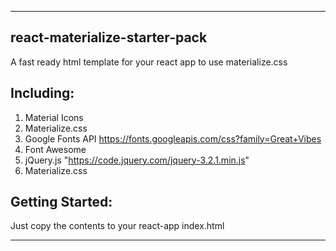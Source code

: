 _________________________________________________________________________________
react-materialize-starter-pack
------------------------------
A fast ready html template for your react app to use materialize.css

Including:
----------
1. Material Icons
2. Materialize.css
3. Google Fonts API https://fonts.googleapis.com/css?family=Great+Vibes
4. Font Awesome
5. jQuery.js "https://code.jquery.com/jquery-3.2.1.min.js"
6. Materialize.css

Getting Started:
---------------
Just copy the contents to your react-app index.html 
___________________________________________________________________________________
